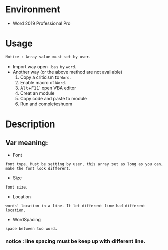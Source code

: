 # Environment
- Word 2019 Professional Pro

# Usage
    Notice : Array value must set by user. 
- Import way
    open `.bas` by `word`.
- Another way (or the above method are not available)
    1. Copy a criticism to `Word`.
    2. Enable macro of `Word`.
    3. <kbd>Alt</kbd>+<kbd>F11</kbd>` open VBA editor
    4. Creat an module
    5. Copy code and paste to module
    6. Run and completeshuom 


# Description
## Var meaning:
- Font
```
font type. Must be setting by user, this array set as long as you can, make the font look different.
```
- Size
```
font size.
```
- Location
```
words' location in a line. It let different line had different location.
```
- WordSpacing 
```
space between two word.
```
### notice : line spacing must be keep up with different line.
